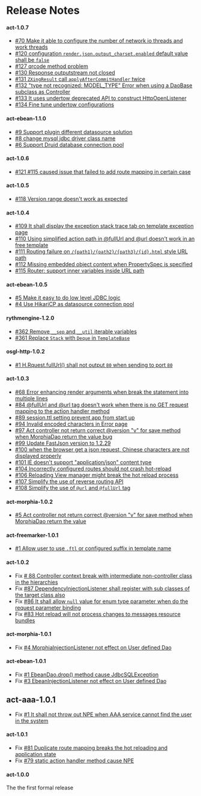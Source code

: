 # Release Notes

#### act-1.0.7

* [#70 Make it able to configure the number of network io threads and work threads](https://github.com/actframework/actframework/issues/70)
* [#120 configuration `render.json.output_charset.enabled` default value shall be `false`](https://github.com/actframework/actframework/issues/120)
* [#127 qrcode method problem](https://github.com/actframework/actframework/issues/127)
* [#130 Response outputstream not closed](https://github.com/actframework/actframework/issues/130)
* [#131 `ZXingResult` call `applyAfterCommitHandler` twice](https://github.com/actframework/actframework/issues/131)
* [#132 "type not recognized: MODEL_TYPE" Error when using a DaoBase subclass as Controller](https://github.com/actframework/actframework/issues/132)
* [#133 It uses undertow deprecated API to construct HttpOpenListener](https://github.com/actframework/actframework/issues/133)
* [#134 Fine tune undertow configurations](https://github.com/actframework/actframework/issues/134)

#### act-ebean-1.1.0

* [#9 Support plugin different datasource solution](https://github.com/actframework/act-ebean/issues/9)
* [#8 change mysql jdbc driver class name](https://github.com/actframework/act-ebean/issues/8)
* [#6 Support Druid database connection pool](https://github.com/actframework/act-ebean/issues/6)


#### act-1.0.6

* [#121 #115 caused issue that failed to add route mapping in certain case](https://github.com/actframework/actframework/issues/121)

#### act-1.0.5

* [#118 Version range doesn't work as expected](https://github.com/actframework/actframework/issues/118)

#### act-1.0.4

* [#109 It shall display the exception stack trace tab on template exception page](https://github.com/actframework/actframework/issues/109)
* [#110 Using simplified action path in @fullUrl and @url doesn't work in an free template](https://github.com/actframework/actframework/issues/110)
* [#111 Routing failure on `/{path1}/{path2}/{path3}/{id}.html` style URL path](https://github.com/actframework/actframework/issues/111)
* [#112 Missing embedded object content when PropertySpec is specified](https://github.com/actframework/actframework/issues/112)
* [#115 Router: support inner variables inside URL path](https://github.com/actframework/actframework/issues/115)

#### act-ebean-1.0.5

* [#5 Make it easy to do low level JDBC logic](https://github.com/actframework/act-ebean/issues/5)
* [#4 Use HikariCP as datasource connection pool](https://github.com/actframework/act-ebean/issues/4)

#### rythmengine-1.2.0

* [#362 Remove `__sep` and `__util` iterable variables](https://github.com/rythmengine/rythmengine/issues/362)
* [#361 Replace `Stack` with `Deque` in `TemplateBase`](https://github.com/rythmengine/rythmengine/issues/361)

#### osgl-http-1.0.2

* [#1 H.Rquest.fullUrl() shall not output `80` when sending to port `80`](https://github.com/osglworks/java-http/issues/1)

#### act-1.0.3

* [#68  Error enhancing render arguments when break the statement into multiple lines](https://github.com/actframework/actframework/issues/68)
* [#84 @fullUrl and @url tag doesn't work when there is no GET request mapping to the action handler method](https://github.com/actframework/actframework/issues/84)
* [#89 session.ttl setting prevent app from start up](https://github.com/actframework/actframework/issues/89)
* [#94 Invalid encoded characters in Error page](https://github.com/actframework/actframework/issues/94)
* [#97 Act controller not return correct @version "v" for save method when MorphiaDao return the value bug](https://github.com/actframework/actframework/issues/97)
* [#99  Update FastJson version to 1.2.29](https://github.com/actframework/actframework/issues/99)
* [#100 when the browser get a json request, Chinese characters are not displayed properly](https://github.com/actframework/actframework/issues/100)
* [#101 IE doesn't support "application/json" content type](https://github.com/actframework/actframework/issues/101)
* [#104 Incorrectly configured routes should not crash hot-reload](https://github.com/actframework/actframework/issues/104)
* [#106 Reloading View manager might break the hot reload process](https://github.com/actframework/actframework/issues/106)
* [#107 Simplify the use of reverse routing API](https://github.com/actframework/actframework/issues/107)
* [#108 Simplify the use of `@url` and `@fullUrl` tag](https://github.com/actframework/actframework/issues/108)

#### act-morphia-1.0.2

* [#5 Act controller not return correct @version "v" for save method when MorphiaDao return the value](https://github.com/actframework/act-morphia/issues/5)

#### act-freemarker-1.0.1

* [#1 Allow user to use `.ftl` or configured suffix in template name](https://github.com/actframework/act-freemarker/issues/1)

#### act-1.0.2

* Fix [# 88 Controller context break with intermediate non-controller class in the hierarchies](https://github.com/actframework/actframework/issues/88)
* Fix [#87 DependencyInjectionListener shall register with sub classes of the target class also](https://github.com/actframework/actframework/issues/87)
* Fix [#86 It shall allow `null` value for enum type parameter when do the request parameter binding](https://github.com/actframework/actframework/issues/86)
* Fix [#83 Hot reload will not process changes to messages resource bundles](https://github.com/actframework/actframework/issues/83)

#### act-morphia-1.0.1

* Fix [#4 MorphiaInjectionListener not effect on User defined Dao](https://github.com/actframework/act-morphia/issues/4)

#### act-ebean-1.0.1

* Fix [#1 EbeanDao.drop() method cause JdbcSQLException](https://github.com/actframework/act-ebean/issues/1)
* Fix [#3 EbeanInjectionListener not effect on User defined Dao](https://github.com/actframework/act-ebean/issues/3)

## act-aaa-1.0.1

* Fix [#1 It shall not throw out NPE when AAA service cannot find the user in the system](https://github.com/actframework/act-aaa-plugin/issues/1)

#### act-1.0.1

* Fix [#81 Duplicate route mapping breaks the hot reloading and application state](https://github.com/actframework/actframework/issues/81)
* Fix [#79 static action handler method cause NPE](https://github.com/actframework/actframework/issues/79)

#### act-1.0.0

The the first formal release

